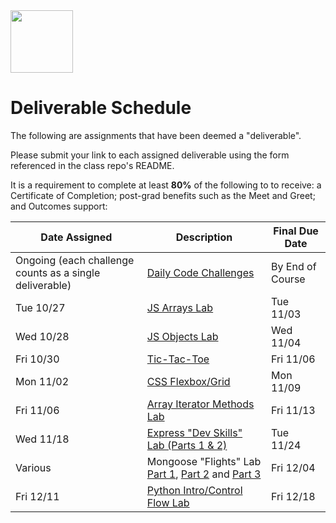 <img src="https://i.imgur.com/2y0Lyzy.png" height="100">

# Deliverable Schedule

The following are assignments that have been deemed a "deliverable".

Please submit your link to each assigned deliverable using the form referenced in the class repo's README.

It is a requirement to complete at least **80%** of the following to to receive: a Certificate of Completion; post-grad benefits such as the Meet and Greet; and Outcomes support:

|Date Assigned|Description| Final Due Date |
|---|---|---|
|Ongoing (each challenge counts as a single deliverable)|[Daily Code Challenges](https://git.generalassemb.ly/SEI-CC/daily-js-code-challenges)| By End of Course |
| Tue 10/27 | [JS Arrays Lab](https://git.generalassemb.ly/SEI-CC/SEIR-10-26-20/blob/master/work/w01/d2/04-js-arrays-lab.md) | Tue 11/03 |
| Wed 10/28 | [JS Objects Lab](https://git.generalassemb.ly/SEI-CC/SEIR-10-26-20/blob/master/work/w01/d3/04-js-objects-lab.md) | Wed 11/04 |
| Fri 10/30 | [Tic-Tac-Toe](https://git.generalassemb.ly/SEI-CC/SEIR-10-26-20/tree/master/work/w01/d5/tic-tac-toe-weekend) | Fri 11/06 |
| Mon 11/02 | [CSS Flexbox/Grid](https://git.generalassemb.ly/SEI-CC/SEIR-10-26-20/blob/master/work/w02/d1/02-flexbox-grid-lab.md) | Mon 11/09 |
| Fri 11/06 | [Array Iterator Methods Lab](https://git.generalassemb.ly/SEI-CC/SEIR-10-26-20/blob/master/work/w02/d5/02b-array-methods-lab.md) | Fri 11/13 |
| Wed 11/18 | [Express "Dev Skills" Lab (Parts 1 & 2)](https://git.generalassemb.ly/SEI-CC/SEIR-10-26-20/blob/master/work/w04/d3/04-dev-skills-lab-part-2.md) | Tue 11/24 |
|  Various | Mongoose "Flights" Lab [Part 1](https://git.generalassemb.ly/SEI-CC/SEIR-10-26-20/blob/master/work/w04/d5/03-04-mongoose-flights-lab-part-1.md), [Part 2](https://git.generalassemb.ly/SEI-CC/SEIR-10-26-20/blob/master/work/w05a/d1/03-04-mongoose-flights-lab-part-2.md) and [Part 3](https://git.generalassemb.ly/SEI-CC/SEIR-10-26-20/blob/master/work/w05a/d2/03-04-mongoose-flights-lab-part-3.md)| Fri 12/04 |
| Fri 12/11 | [Python Intro/Control Flow Lab](https://git.generalassemb.ly/SEI-CC/SEIR-10-26-20/blob/master/work/w07a/d5/03-control-flow-lab/control-flow-lab.md) | Fri 12/18 |
